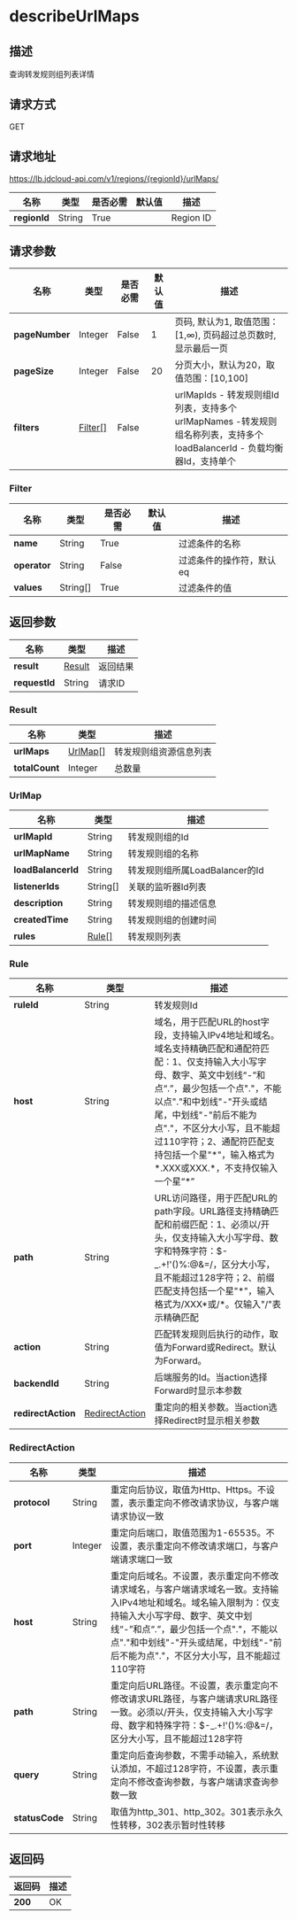 # describeUrlMaps


## 描述
查询转发规则组列表详情

## 请求方式
GET

## 请求地址
https://lb.jdcloud-api.com/v1/regions/{regionId}/urlMaps/

|名称|类型|是否必需|默认值|描述|
|---|---|---|---|---|
|**regionId**|String|True| |Region ID|

## 请求参数
|名称|类型|是否必需|默认值|描述|
|---|---|---|---|---|
|**pageNumber**|Integer|False|1|页码, 默认为1, 取值范围：[1,∞), 页码超过总页数时, 显示最后一页|
|**pageSize**|Integer|False|20|分页大小，默认为20，取值范围：[10,100]|
|**filters**|[Filter[]](#filter)|False| |urlMapIds - 转发规则组Id列表，支持多个<br>urlMapNames -转发规则组名称列表，支持多个<br>loadBalancerId - 负载均衡器Id，支持单个<br>|

### <div id="Filter">Filter</div>
|名称|类型|是否必需|默认值|描述|
|---|---|---|---|---|
|**name**|String|True| |过滤条件的名称|
|**operator**|String|False| |过滤条件的操作符，默认eq|
|**values**|String[]|True| |过滤条件的值|

## 返回参数
|名称|类型|描述|
|---|---|---|
|**result**|[Result](#result)|返回结果|
|**requestId**|String|请求ID|

### <div id="Result">Result</div>
|名称|类型|描述|
|---|---|---|
|**urlMaps**|[UrlMap[]](#urlmap)|转发规则组资源信息列表|
|**totalCount**|Integer|总数量|
### <div id="UrlMap">UrlMap</div>
|名称|类型|描述|
|---|---|---|
|**urlMapId**|String|转发规则组的Id|
|**urlMapName**|String|转发规则组的名称|
|**loadBalancerId**|String|转发规则组所属LoadBalancer的Id|
|**listenerIds**|String[]|关联的监听器Id列表|
|**description**|String|转发规则组的描述信息|
|**createdTime**|String|转发规则组的创建时间|
|**rules**|[Rule[]](#rule)|转发规则列表|
### <div id="Rule">Rule</div>
|名称|类型|描述|
|---|---|---|
|**ruleId**|String|转发规则Id|
|**host**|String|域名，用于匹配URL的host字段，支持输入IPv4地址和域名。域名支持精确匹配和通配符匹配：1、仅支持输入大小写字母、数字、英文中划线“-”和点“.”，最少包括一个点"."，不能以点"."和中划线"-"开头或结尾，中划线"-"前后不能为点"."，不区分大小写，且不能超过110字符；2、通配符匹配支持包括一个星"\*"，输入格式为\*.XXX或XXX.\*，不支持仅输入一个星“\*”|
|**path**|String|URL访问路径，用于匹配URL的path字段。URL路径支持精确匹配和前缀匹配：1、必须以/开头，仅支持输入大小写字母、数字和特殊字符：$-_.+!'()%:@&=/，区分大小写，且不能超过128字符；2、前缀匹配支持包括一个星"\*"，输入格式为/XXX\*或/\*。仅输入"/"表示精确匹配|
|**action**|String|匹配转发规则后执行的动作，取值为Forward或Redirect。默认为Forward。|
|**backendId**|String|后端服务的Id。当action选择Forward时显示本参数|
|**redirectAction**|[RedirectAction](#redirectaction)|重定向的相关参数。当action选择Redirect时显示相关参数|
### <div id="RedirectAction">RedirectAction</div>
|名称|类型|描述|
|---|---|---|
|**protocol**|String|重定向后协议，取值为Http、Https。不设置，表示重定向不修改请求协议，与客户端请求协议一致|
|**port**|Integer|重定向后端口，取值范围为1-65535。不设置，表示重定向不修改请求端口，与客户端请求端口一致|
|**host**|String|重定向后域名。不设置，表示重定向不修改请求域名，与客户端请求域名一致。支持输入IPv4地址和域名。域名输入限制为：仅支持输入大小写字母、数字、英文中划线“-”和点“.”，最少包括一个点"."，不能以点"."和中划线"-"开头或结尾，中划线"-"前后不能为点"."，不区分大小写，且不能超过110字符|
|**path**|String|重定向后URL路径。不设置，表示重定向不修改请求URL路径，与客户端请求URL路径一致。必须以/开头，仅支持输入大小写字母、数字和特殊字符：$-_.+!'()%:@&=/，区分大小写，且不能超过128字符|
|**query**|String|重定向后查询参数，不需手动输入，系统默认添加，不超过128字符，不设置，表示重定向不修改查询参数，与客户端请求查询参数一致|
|**statusCode**|String|取值为http_301、http_302。301表示永久性转移，302表示暂时性转移|

## 返回码
|返回码|描述|
|---|---|
|**200**|OK|
